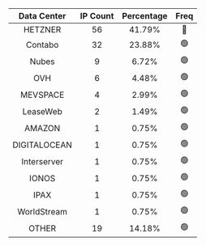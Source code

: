| Data Center | IP Count | Percentage | Freq |
|:------------:|:--------:|:-----------:|:-----:|
| HETZNER | 56 | 41.79% | 🔴 |
| Contabo | 32 | 23.88% | 🟢 |
| Nubes | 9 | 6.72% | 🟢 |
| OVH | 6 | 4.48% | 🟢 |
| MEVSPACE | 4 | 2.99% | 🟢 |
| LeaseWeb | 2 | 1.49% | 🟢 |
| AMAZON | 1 | 0.75% | 🟢 |
| DIGITALOCEAN | 1 | 0.75% | 🟢 |
| Interserver | 1 | 0.75% | 🟢 |
| IONOS | 1 | 0.75% | 🟢 |
| IPAX | 1 | 0.75% | 🟢 |
| WorldStream | 1 | 0.75% | 🟢 |
| OTHER | 19 | 14.18% | 🟢 |